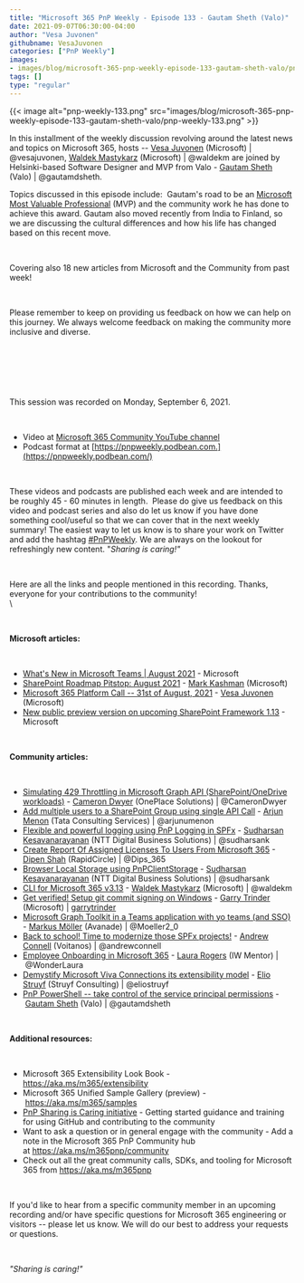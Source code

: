 ```yaml
---
title: "Microsoft 365 PnP Weekly - Episode 133 - Gautam Sheth (Valo)"
date: 2021-09-07T06:30:00-04:00
author: "Vesa Juvonen"
githubname: VesaJuvonen
categories: ["PnP Weekly"]
images:
- images/blog/microsoft-365-pnp-weekly-episode-133-gautam-sheth-valo/pnp-weekly-133.png
tags: []
type: "regular"
---
```

{{< image alt="pnp-weekly-133.png" src="images/blog/microsoft-365-pnp-weekly-episode-133-gautam-sheth-valo/pnp-weekly-133.png" >}}

In this installment of the weekly discussion revolving around the latest
news and topics on Microsoft 365, hosts -- [Vesa
Juvonen](http://twitter.com/vesajuvonen) (Microsoft) |
\@vesajuvonen, [Waldek
Mastykarz](http://twitter.com/waldekm) (Microsoft) | \@waldekm are
joined by Helsinki-based Software Designer and MVP from Valo - [Gautam
Sheth](https://twitter.com/gautamdsheth) (Valo) | \@gautamdsheth.  


Topics discussed in this episode include:  Gautam's road to be an
[Microsoft Most Valuable Professional](https://mvp.microsoft.com/) (MVP)
and the community work he has done to achieve this award. Gautam also
moved recently from India to Finland, so we are discussing the cultural
differences and how his life has changed based on this recent move.

 

Covering also 18 new articles from Microsoft and the Community from past
week!  

 

Please remember to keep on providing us feedback on how we can help on
this journey. We always welcome feedback on making the community more
inclusive and diverse.

 



 

 

This session was recorded on Monday, September 6, 2021.   

 


-   Video at [Microsoft 365 Community YouTube
    channel](https://aka.ms/m365pnp-videos)
-   Podcast format
    at [https://pnpweekly.podbean.com.](https://pnpweekly.podbean.com/)

 

These videos and podcasts are published each week and are intended to be
roughly 45 - 60 minutes in length.  Please do give us feedback on this
video and podcast series and also do let us know if you have done
something cool/useful so that we can cover that in the next weekly
summary! The easiest way to let us know is to share your work on Twitter
and add the
hashtag [#PnPWeekly](https://twitter.com/search?q=%23pnpweekly). We are
always on the lookout for refreshingly new content. "*Sharing is
caring!"* 

 

Here are all the links and people mentioned in this recording. Thanks,
everyone for your contributions to the community!\
\

 

**Microsoft articles:**


 

-   [What's New in Microsoft Teams | August
    2021](https://techcommunity.microsoft.com/t5/microsoft-teams-blog/what-s-new-in-microsoft-teams-august-2021/ba-p/2699200) -
    Microsoft
-   [SharePoint Roadmap Pitstop: August
    2021](https://techcommunity.microsoft.com/t5/microsoft-sharepoint-blog/sharepoint-roadmap-pitstop-august-2021/ba-p/2704999) -
    [Mark Kashman](https://twitter.com/mkashman) (Microsoft)
-   [Microsoft 365 Platform Call -- 31st of August,
    2021](https://techcommunity.microsoft.com/t5/microsoft-365-pnp-blog/microsoft-365-platform-call-31st-of-august-2021/ba-p/2703643) -
    [Vesa Juvonen](https://twitter.com/vesajuvonen) (Microsoft)
-   [New public preview version on upcoming SharePoint Framework
    1.13](https://developer.microsoft.com/microsoft-365/blogs/new-public-preview-version-on-upcoming-sharepoint-framework-1-13/) -
    Microsoft

 

**Community articles:**


 

-   [Simulating 429 Throttling in Microsoft Graph API
    (SharePoint/OneDrive
    workloads)](https://techcommunity.microsoft.com/t5/microsoft-365-pnp-blog/simulating-429-throttling-in-microsoft-graph-api-sharepoint/ba-p/2668937) -
    [Cameron Dwyer](https://twitter.com/CameronDwyer) (OnePlace
    Solutions) | \@CameronDwyer
-   [Add multiple users to a SharePoint Group using single API
    Call](https://techcommunity.microsoft.com/t5/microsoft-365-pnp-blog/add-multiple-users-to-a-sharepoint-group-using-single-api-call/ba-p/2645034) -
    [Arjun Menon](https://twitter.com/arjunumenon) (Tata Consulting
    Services) | \@arjunumenon
-   [Flexible and powerful logging using PnP Logging in
    SPFx](https://techcommunity.microsoft.com/t5/microsoft-365-pnp-blog/flexible-and-powerful-logging-using-pnp-logging-in-spfx/ba-p/2655701)
    - [Sudharsan Kesavanarayanan](https://twitter.com/sudharsank) (NTT
    Digital Business Solutions) | \@sudharsank
-   [Create Report Of Assigned Licenses To Users From Microsoft
    365](https://techcommunity.microsoft.com/t5/microsoft-365-pnp-blog/create-report-of-assigned-licenses-to-users-from-microsoft-365/ba-p/2710211) -
    [Dipen Shah](https://twitter.com/Dips_365) (RapidCircle)
    | \@Dips_365
-   [Browser Local Storage using
    PnPClientStorage](https://techcommunity.microsoft.com/t5/microsoft-365-pnp-blog/browser-local-storage-using-pnpclientstorage/ba-p/2696482)
    - [Sudharsan Kesavanarayanan](https://twitter.com/sudharsank) (NTT
    Digital Business Solutions) | \@sudharsank
-   [CLI for Microsoft 365
    v3.13](https://techcommunity.microsoft.com/t5/microsoft-365-pnp-blog/cli-for-microsoft-365-v3-13/ba-p/2701414)
    - [Waldek Mastykarz](https://twitter.com/waldekm) (Microsoft)
    | \@waldekm
-   [Get verified! Setup git commit signing on
    Windows](https://garrytrinder.github.io/2021/09/get-verified-configure-signed-git-commit-signing-on-windows) -
    [Garry Trinder](https://twitter.com/garrytrinder) (Microsoft)
    | [garrytrinder](https://github.com/garrytrinder)
-   [Microsoft Graph Toolkit in a Teams application with yo teams (and
    SSO)](https://mmsharepoint.wordpress.com/2021/09/01/microsoft-graph-toolkit-in-a-teams-application-with-yo-teams-and-sso/) -
    [Markus Möller](https://twitter.com/Moeller2_0) (Avanade)
    | \@Moeller2_0
-   [Back to school! Time to modernize those SPFx
    projects!](https://www.andrewconnell.com/blog/modernize-your-sharepoint-framework-projects/) -
    [Andrew Connell](https://twitter.com/andrewconnell) (Voitanos)
    | \@andrewconnell
-   [Employee Onboarding in Microsoft
    365](https://wonderlaura.com/2021/08/31/employee-onboarding-in-microsoft-365/?utm_source=feedburner&utm_medium=feed&utm_campaign=Feed%3A+LauraRogers+%28Laura+Rogers%2C+SharePoint+MVP%29) -
    [Laura Rogers](https://twitter.com/WonderLaura) (IW Mentor)
    | \@WonderLaura
-   [Demystify Microsoft Viva Connections its extensibility
    model](https://www.eliostruyf.com/demystify-microsoft-viva-connections-extensibility-model/?utm_source=feedburner&utm_medium=feed&utm_campaign=Feed%3A+estruyf+%28Elio+Struyf%29) -
    [Elio Struyf](https://twitter.com/eliostruyf) (Struyf Consulting)
    | \@eliostruyf
-   [PnP PowerShell -- take control of the service principal
    permissions](https://gautamdsheth.wordpress.com/2021/09/06/pnp-powershell-take-control-of-the-service-principal-permissions/)
    - [Gautam Sheth](https://twitter.com/gautamdsheth) (Valo) |
    \@gautamdsheth

 

**Additional resources:**


 

-   Microsoft 365 Extensibility Look Book -
    <https://aka.ms/m365/extensibility> 
-   Microsoft 365 Unified Sample Gallery (preview)
    - <https://aka.ms/m365/samples> 
-   [PnP Sharing is Caring
    initiative](https://aka.ms/sharing-is-caring) - Getting started
    guidance and training for using GitHub and contributing to the
    community
-   Want to ask a question or in general engage with the community - Add
    a note in the Microsoft 365 PnP Community hub
    at <https://aka.ms/m365pnp/community>
-   Check out all the great community calls, SDKs, and tooling for
    Microsoft 365 from <https://aka.ms/m365pnp>

 

If you'd like to hear from a specific community member in an upcoming
recording and/or have specific questions for Microsoft 365 engineering
or visitors -- please let us know. We will do our best to address your
requests or questions.

 

*"Sharing is caring!"*

